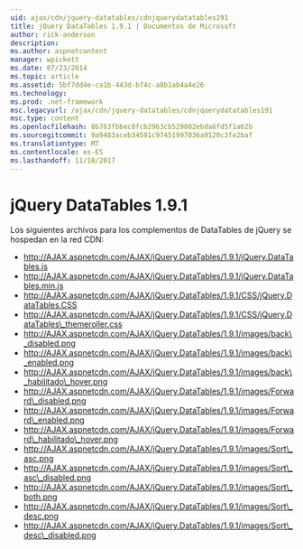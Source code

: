```yaml
---
uid: ajax/cdn/jquery-datatables/cdnjquerydatatables191
title: jQuery DataTables 1.9.1 | Documentos de Microsoft
author: rick-anderson
description: 
ms.author: aspnetcontent
manager: wpickett
ms.date: 07/23/2014
ms.topic: article
ms.assetid: 5bf7dd4e-ca1b-443d-b74c-a8b1ab4a4e26
ms.technology: 
ms.prod: .net-framework
msc.legacyurl: /ajax/cdn/jquery-datatables/cdnjquerydatatables191
msc.type: content
ms.openlocfilehash: 8b763fbbec8fcb2963cb529802ebda6fd5f1a62b
ms.sourcegitcommit: 9a9483aceb34591c97451997036a9120c3fe2baf
ms.translationtype: MT
ms.contentlocale: es-ES
ms.lasthandoff: 11/10/2017
---
```

<a name="jquery-datatables-191"></a>jQuery DataTables 1.9.1
====================
Los siguientes archivos para los complementos de DataTables de jQuery se hospedan en la red CDN:

- http://AJAX.aspnetcdn.com/AJAX/jQuery.DataTables/1.9.1/jQuery.DataTables.js
- http://AJAX.aspnetcdn.com/AJAX/jQuery.DataTables/1.9.1/jQuery.DataTables.min.js
- http://AJAX.aspnetcdn.com/AJAX/jQuery.DataTables/1.9.1/CSS/jQuery.DataTables.CSS
- http://AJAX.aspnetcdn.com/AJAX/jQuery.DataTables/1.9.1/CSS/jQuery.DataTables\_themeroller.css
- http://AJAX.aspnetcdn.com/AJAX/jQuery.DataTables/1.9.1/images/back\_disabled.png
- http://AJAX.aspnetcdn.com/AJAX/jQuery.DataTables/1.9.1/images/back\_enabled.png
- http://AJAX.aspnetcdn.com/AJAX/jQuery.DataTables/1.9.1/images/back\_habilitado\_hover.png
- http://AJAX.aspnetcdn.com/AJAX/jQuery.DataTables/1.9.1/images/Forward\_disabled.png
- http://AJAX.aspnetcdn.com/AJAX/jQuery.DataTables/1.9.1/images/Forward\_enabled.png
- http://AJAX.aspnetcdn.com/AJAX/jQuery.DataTables/1.9.1/images/Forward\_habilitado\_hover.png
- http://AJAX.aspnetcdn.com/AJAX/jQuery.DataTables/1.9.1/images/Sort\_asc.png
- http://AJAX.aspnetcdn.com/AJAX/jQuery.DataTables/1.9.1/images/Sort\_asc\_disabled.png
- http://AJAX.aspnetcdn.com/AJAX/jQuery.DataTables/1.9.1/images/Sort\_both.png
- http://AJAX.aspnetcdn.com/AJAX/jQuery.DataTables/1.9.1/images/Sort\_desc.png
- http://AJAX.aspnetcdn.com/AJAX/jQuery.DataTables/1.9.1/images/Sort\_desc\_disabled.png
